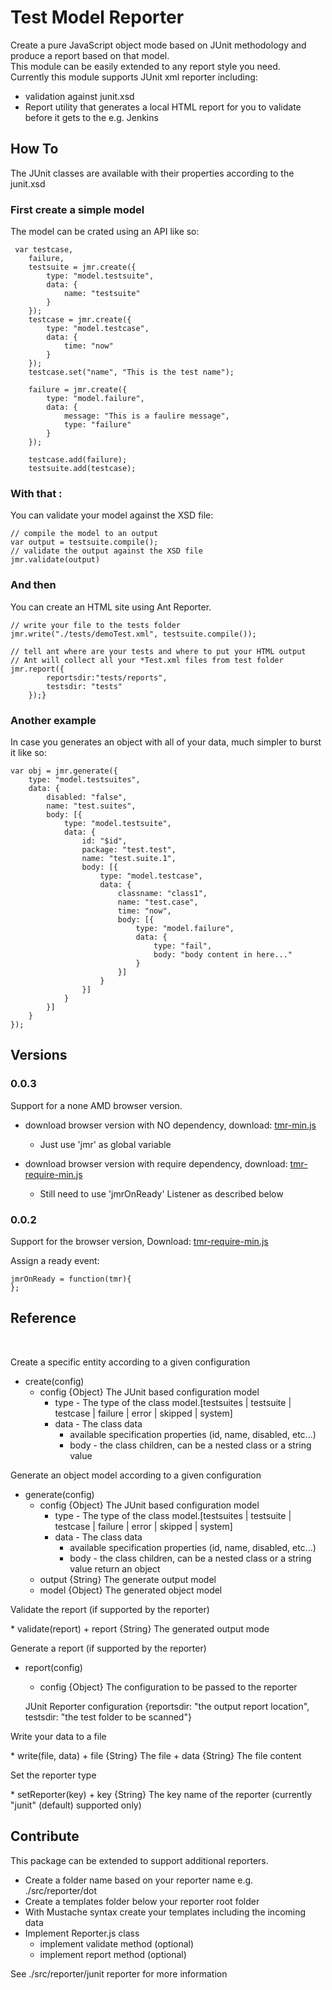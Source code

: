 Test Model Reporter
=====================

Create a pure JavaScript object mode based on JUnit methodology and produce a report based on that model.<br/>
This module can be easily extended to any report style you need.<br/>
Currently this module supports JUnit xml reporter including:

* validation against junit.xsd
* Report utility that generates a local HTML report for you to validate before it gets to the e.g. Jenkins


## How To
The JUnit classes are available with their properties according to the junit.xsd


### First create a simple model
The model can be crated using an API like so:

     var testcase,
        failure,
        testsuite = jmr.create({
            type: "model.testsuite",
            data: {
                name: "testsuite"
            }
        });
        testcase = jmr.create({
            type: "model.testcase",
            data: {
                time: "now"
            }
        });
        testcase.set("name", "This is the test name");

        failure = jmr.create({
            type: "model.failure",
            data: {
                message: "This is a faulire message",
                type: "failure"
            }
        });

        testcase.add(failure);
        testsuite.add(testcase);


### With that :
You can validate your model against the XSD file:

    // compile the model to an output
    var output = testsuite.compile();
    // validate the output against the XSD file
    jmr.validate(output)


### And then
You can create an HTML site using Ant Reporter.

    // write your file to the tests folder
    jmr.write("./tests/demoTest.xml", testsuite.compile());

    // tell ant where are your tests and where to put your HTML output
    // Ant will collect all your *Test.xml files from test folder
    jmr.report({
            reportsdir:"tests/reports",
            testsdir: "tests"
        });}


### Another example
In case you generates an object with all of your data, much simpler to burst it like so:

    var obj = jmr.generate({
        type: "model.testsuites",
        data: {
            disabled: "false",
            name: "test.suites",
            body: [{
                type: "model.testsuite",
                data: {
                    id: "$id",
                    package: "test.test",
                    name: "test.suite.1",
                    body: [{
                        type: "model.testcase",
                        data: {
                            classname: "class1",
                            name: "test.case",
                            time: "now",
                            body: [{
                                type: "model.failure",
                                data: {
                                    type: "fail",
                                    body: "body content in here..."
                                }
                            }]
                        }
                    }]
                }
            }]
        }
    });


## Versions

### 0.0.3
Support for a none AMD browser version.

* download browser version with NO dependency, download: [tmr-min.js](https://raw.github.com/lastboy/test-model-reporter/master/tmr-min.js)
    + Just use 'jmr' as global variable

* download browser version with require dependency, download: [tmr-require-min.js](https://raw.github.com/lastboy/test-model-reporter/master/tmr-require-min.js)
    + Still need to use 'jmrOnReady' Listener as described below


### 0.0.2

Support for the browser version,
Download: [tmr-require-min.js](https://raw.github.com/lastboy/test-model-reporter/master/tmr-require-min.js)

Assign a ready event:

    jmrOnReady = function(tmr){
    };


## Reference

<br/>
<p>Create a specific entity according to a given configuration</p>

* create(config)
    + config {Object} The JUnit based configuration model
        + type - The type of the class model.[testsuites | testsuite | testcase | failure | error | skipped | system]
        + data - The class data
            + available specification properties (id, name, disabled, etc...)
            + body - the class children, can be a nested class or a string value


<p>Generate an object model according to a given configuration</p>

* generate(config)
    + config {Object} The JUnit based configuration model
        + type - The type of the class model.[testsuites | testsuite | testcase | failure | error | skipped | system]
        + data - The class data
            + available specification properties (id, name, disabled, etc...)
            + body - the class children, can be a nested class or a string value
 return an object
    + output {String} The generate output model
    + model {Object} The generated object model


<p>Validate the report (if supported by the reporter)</p>
* validate(report)
    + report {String} The generated output mode


<p>Generate a report (if supported by the reporter)</p>

* report(config)
    + config {Object} The configuration to be passed to the reporter

  JUnit Reporter configuration {reportsdir: "the output report location", testsdir: "the test folder to be scanned"}


<p>Write your data to a file</p>
* write(file, data)
    + file {String} The file
    + data {String} The file content


<p>Set the reporter type</p>
* setReporter(key)
    + key {String} The key name of the reporter (currently "junit" (default) supported only)


## Contribute
This package can be extended to support additional reporters.

* Create a folder name based on your reporter name e.g. ./src/reporter/dot
* Create a templates folder below your reporter root folder
* With Mustache syntax create your templates including the incoming data
* Implement Reporter.js class
    + implement validate method (optional)
    + implement report method (optional)

See ./src/reporter/junit reporter for more information
